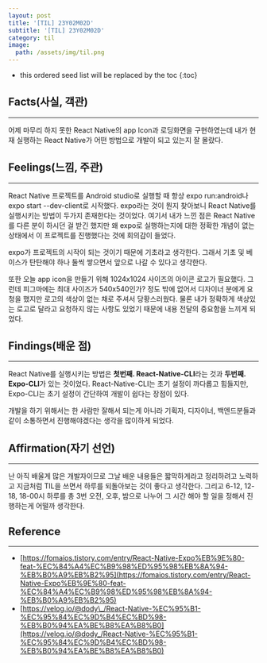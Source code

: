 ```yaml
---
layout: post
title: '[TIL] 23Y02M02D'
subtitle: '[TIL] 23Y02M02D'
category: til
image:
  path: /assets/img/til.png
---
```


<!-- prettier-ignore -->
* this ordered seed list will be replaced by the toc 
{:toc}

## Facts(사실, 객관)

---

어제 마무리 하지 못한 React Native의 app Icon과 로딩화면을 구현하였는데 내가 현재 실행하는 React Native가 어떤 방법으로 개발이 되고 있는지 잘 몰랐다.

## Feelings(느낌, 주관)

---

React Native 프로젝트를 Android studio로 실행할 때 항상 expo run:android나 expo start --dev-client로 시작했다. expo라는 것이 뭔지 찾아보니 React Native를 실행시키는 방법이 두가지 존재한다는 것이었다. 여기서 내가 느낀 점은 React Native를 다른 분이 하시던 걸 받긴 했지만 왜 expo로 실행하는지에 대한 정확한 개념이 없는 상태에서 이 프로젝트를 진행했다는 것에 회의감이 들었다.

expo가 프로젝트의 시작이 되는 것이기 때문에 기초라고 생각한다. 그래서 기초 및 베이스가 탄탄해야 하나 둘씩 쌓으면서 앞으로 나갈 수 있다고 생각한다.

또한 오늘 app icon을 만들기 위해 1024x1024 사이즈의 아이콘 로고가 필요했다. 그런데 피그마에는 최대 사이즈가 540x540인가? 정도 밖에 없어서 디자이너 분에게 요청을 했지만 로고의 색상이 없는 채로 주셔서 당황스러웠다. 물론 내가 정확하게 색상있는 로고로 달라고 요청하지 않는 사항도 있었기 때문에 내용 전달의 중요함을 느끼게 되었다.

## Findings(배운 점)

---

React Native를 실행시키는 방법은 **첫번째. React-Native-CLI**라는 것과 **두번째. Expo-CLI**가 있는 것이었다. React-Native-CLI는 초기 설정이 까다롭고 힘들지만, Expo-CLI는 초기 설정이 간단하여 개발이 쉽다는 장점이 있다.

개발을 하기 위해서는 한 사람만 잘해서 되는게 아니라 기획자, 디자이너, 백엔드분들과 같이 소통하면서 진행해야겠다는 생각을 많이하게 되었다.

## Affirmation(자기 선언)

---

난 아직 배울게 많은 개발자이므로 그날 배운 내용들은 짧막하게라고 정리하려고 노력하고 지금처럼 TIL을 쓰면서 하루를 되돌아보는 것이 좋다고 생각한다. 그리고 6-12, 12-18, 18-00시 하루를 총 3번 오전, 오후, 밤으로 나누어 그 시간 해야 할 일을 정해서 진행하는게 어떨까 생각한다.

## Reference

---

- [https://fomaios.tistory.com/entry/React-Native-Expo%EB%9E%80-feat-%EC%84%A4%EC%B9%98%ED%95%98%EB%8A%94-%EB%B0%A9%EB%B2%95](https://fomaios.tistory.com/entry/React-Native-Expo%EB%9E%80-feat-%EC%84%A4%EC%B9%98%ED%95%98%EB%8A%94-%EB%B0%A9%EB%B2%95)
- [https://velog.io/@dody\_/React-Native-%EC%95%B1-%EC%95%84%EC%9D%B4%EC%BD%98-%EB%B0%94%EA%BE%B8%EA%B8%B0](https://velog.io/@dody_/React-Native-%EC%95%B1-%EC%95%84%EC%9D%B4%EC%BD%98-%EB%B0%94%EA%BE%B8%EA%B8%B0)
